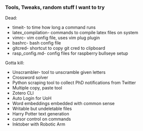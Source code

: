 ### Tools, Tweaks, random stuff I want to try

Dead:

* timeit- to time how long a command runs
* latex_compilation- commands to compile latex files on system
* vimrc- vim config file, uses vim plug plugin
* bashrc- bash config file
* gitcred- shortcut to copy git cred to clipboard
* rasp_config.md- config files for raspberry bullseye setup

Gotta kill:

* Unscrambler- tool to unscramble given letters
* Crossword solver
* Python scraping tool to collect PhD notifications from Twitter
* Multiple copy, paste tool
* Zotero CLI
* Auto Login for UoH
* Word embeddings embedded with common sense
* Writable but undeletable files
* Harry Potter text generation
* cursor control on commands
* Inktober with Robotic Arm
